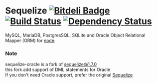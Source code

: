 # Sequelize [![Bitdeli Badge](https://d2weczhvl823v0.cloudfront.net/lebretr/sequelize-oracle/trend.png)](https://bitdeli.com/free "Bitdeli Badge") [![Build Status](https://travis-ci.org/lebretr/sequelize-oracle.svg?branch=1.7.0-Oracle)](https://travis-ci.org/lebretr/sequelize-oracle) [![Dependency Status](https://david-dm.org/lebretr/sequelize-oracle.png)](https://david-dm.org/lebretr/sequelize-oracle)

MySQL, MariaDB, PostgresSQL, SQLite and Oracle Object Relational Mapper (ORM) for [node](http://nodejs.org).

### Note
sequelize-oracle is a fork of [sequelize@1.7.0](https://github.com/sequelize/sequelize)  
this fork add support of DML statements for Oracle  
If you don't need Oracle support, prefer the original [Sequelize](https://github.com/sequelize/sequelize)  


